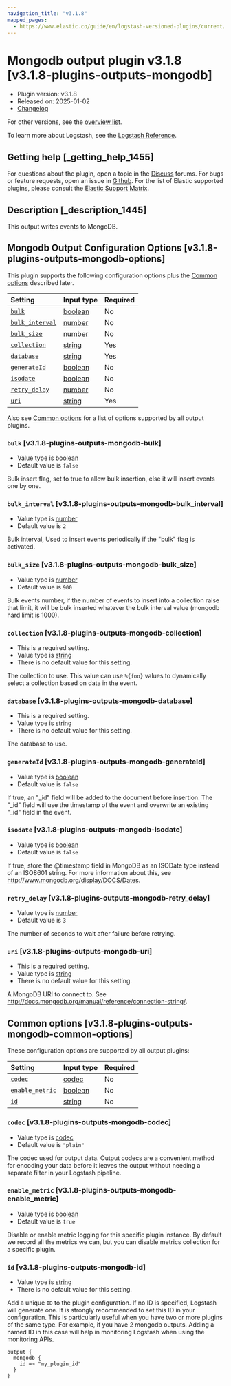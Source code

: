 ```yaml
---
navigation_title: "v3.1.8"
mapped_pages:
  - https://www.elastic.co/guide/en/logstash-versioned-plugins/current/v3.1.8-plugins-outputs-mongodb.html
---
```


# Mongodb output plugin v3.1.8 [v3.1.8-plugins-outputs-mongodb]

* Plugin version: v3.1.8
* Released on: 2025-01-02
* [Changelog](https://github.com/logstash-plugins/logstash-output-mongodb/blob/v3.1.8/CHANGELOG.md)

For other versions, see the [overview list](output-mongodb-index.md).

To learn more about Logstash, see the [Logstash Reference](https://www.elastic.co/guide/en/logstash/current/index.html).

## Getting help [_getting_help_1455]

For questions about the plugin, open a topic in the [Discuss](http://discuss.elastic.co) forums. For bugs or feature requests, open an issue in [Github](https://github.com/logstash-plugins/logstash-output-mongodb). For the list of Elastic supported plugins, please consult the [Elastic Support Matrix](https://www.elastic.co/support/matrix#matrix_logstash_plugins).

## Description [_description_1445]

This output writes events to MongoDB.

## Mongodb Output Configuration Options [v3.1.8-plugins-outputs-mongodb-options]

This plugin supports the following configuration options plus the [Common options](v3-1-8-plugins-outputs-mongodb.md#v3.1.8-plugins-outputs-mongodb-common-options) described later.

| Setting | Input type | Required |
| :- | :- | :- |
| [`bulk`](v3-1-8-plugins-outputs-mongodb.md#v3.1.8-plugins-outputs-mongodb-bulk) | [boolean](/lsr/value-types.md#boolean) | No |
| [`bulk_interval`](v3-1-8-plugins-outputs-mongodb.md#v3.1.8-plugins-outputs-mongodb-bulk_interval) | [number](/lsr/value-types.md#number) | No |
| [`bulk_size`](v3-1-8-plugins-outputs-mongodb.md#v3.1.8-plugins-outputs-mongodb-bulk_size) | [number](/lsr/value-types.md#number) | No |
| [`collection`](v3-1-8-plugins-outputs-mongodb.md#v3.1.8-plugins-outputs-mongodb-collection) | [string](/lsr/value-types.md#string) | Yes |
| [`database`](v3-1-8-plugins-outputs-mongodb.md#v3.1.8-plugins-outputs-mongodb-database) | [string](/lsr/value-types.md#string) | Yes |
| [`generateId`](v3-1-8-plugins-outputs-mongodb.md#v3.1.8-plugins-outputs-mongodb-generateId) | [boolean](/lsr/value-types.md#boolean) | No |
| [`isodate`](v3-1-8-plugins-outputs-mongodb.md#v3.1.8-plugins-outputs-mongodb-isodate) | [boolean](/lsr/value-types.md#boolean) | No |
| [`retry_delay`](v3-1-8-plugins-outputs-mongodb.md#v3.1.8-plugins-outputs-mongodb-retry_delay) | [number](/lsr/value-types.md#number) | No |
| [`uri`](v3-1-8-plugins-outputs-mongodb.md#v3.1.8-plugins-outputs-mongodb-uri) | [string](/lsr/value-types.md#string) | Yes |

Also see [Common options](v3-1-8-plugins-outputs-mongodb.md#v3.1.8-plugins-outputs-mongodb-common-options) for a list of options supported by all output plugins.

### `bulk` [v3.1.8-plugins-outputs-mongodb-bulk]

* Value type is [boolean](/lsr/value-types.md#boolean)
* Default value is `false`

Bulk insert flag, set to true to allow bulk insertion, else it will insert events one by one.

### `bulk_interval` [v3.1.8-plugins-outputs-mongodb-bulk_interval]

* Value type is [number](/lsr/value-types.md#number)
* Default value is `2`

Bulk interval, Used to insert events periodically if the "bulk" flag is activated.

### `bulk_size` [v3.1.8-plugins-outputs-mongodb-bulk_size]

* Value type is [number](/lsr/value-types.md#number)
* Default value is `900`

Bulk events number, if the number of events to insert into a collection raise that limit, it will be bulk inserted whatever the bulk interval value (mongodb hard limit is 1000).

### `collection` [v3.1.8-plugins-outputs-mongodb-collection]

* This is a required setting.
* Value type is [string](/lsr/value-types.md#string)
* There is no default value for this setting.

The collection to use. This value can use `%{foo}` values to dynamically select a collection based on data in the event.

### `database` [v3.1.8-plugins-outputs-mongodb-database]

* This is a required setting.
* Value type is [string](/lsr/value-types.md#string)
* There is no default value for this setting.

The database to use.

### `generateId` [v3.1.8-plugins-outputs-mongodb-generateId]

* Value type is [boolean](/lsr/value-types.md#boolean)
* Default value is `false`

If true, an "\_id" field will be added to the document before insertion. The "\_id" field will use the timestamp of the event and overwrite an existing "\_id" field in the event.

### `isodate` [v3.1.8-plugins-outputs-mongodb-isodate]

* Value type is [boolean](/lsr/value-types.md#boolean)
* Default value is `false`

If true, store the @timestamp field in MongoDB as an ISODate type instead of an ISO8601 string. For more information about this, see <http://www.mongodb.org/display/DOCS/Dates>.

### `retry_delay` [v3.1.8-plugins-outputs-mongodb-retry_delay]

* Value type is [number](/lsr/value-types.md#number)
* Default value is `3`

The number of seconds to wait after failure before retrying.

### `uri` [v3.1.8-plugins-outputs-mongodb-uri]

* This is a required setting.
* Value type is [string](/lsr/value-types.md#string)
* There is no default value for this setting.

A MongoDB URI to connect to. See <http://docs.mongodb.org/manual/reference/connection-string/>.

## Common options [v3.1.8-plugins-outputs-mongodb-common-options]

These configuration options are supported by all output plugins:

| Setting | Input type | Required |
| :- | :- | :- |
| [`codec`](v3-1-8-plugins-outputs-mongodb.md#v3.1.8-plugins-outputs-mongodb-codec) | [codec](/lsr/value-types.md#codec) | No |
| [`enable_metric`](v3-1-8-plugins-outputs-mongodb.md#v3.1.8-plugins-outputs-mongodb-enable_metric) | [boolean](/lsr/value-types.md#boolean) | No |
| [`id`](v3-1-8-plugins-outputs-mongodb.md#v3.1.8-plugins-outputs-mongodb-id) | [string](/lsr/value-types.md#string) | No |

### `codec` [v3.1.8-plugins-outputs-mongodb-codec]

* Value type is [codec](/lsr/value-types.md#codec)
* Default value is `"plain"`

The codec used for output data. Output codecs are a convenient method for encoding your data before it leaves the output without needing a separate filter in your Logstash pipeline.

### `enable_metric` [v3.1.8-plugins-outputs-mongodb-enable_metric]

* Value type is [boolean](/lsr/value-types.md#boolean)
* Default value is `true`

Disable or enable metric logging for this specific plugin instance. By default we record all the metrics we can, but you can disable metrics collection for a specific plugin.

### `id` [v3.1.8-plugins-outputs-mongodb-id]

* Value type is [string](/lsr/value-types.md#string)
* There is no default value for this setting.

Add a unique `ID` to the plugin configuration. If no ID is specified, Logstash will generate one. It is strongly recommended to set this ID in your configuration. This is particularly useful when you have two or more plugins of the same type. For example, if you have 2 mongodb outputs. Adding a named ID in this case will help in monitoring Logstash when using the monitoring APIs.

```
output {
  mongodb {
    id => "my_plugin_id"
  }
}
```
